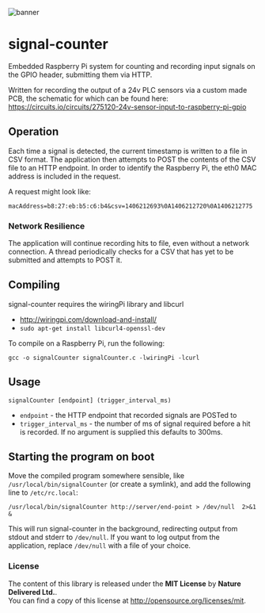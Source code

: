 ![banner](https://cloud.githubusercontent.com/assets/1314694/14457766/df8e98bc-00a4-11e6-8936-bba6cd26709f.jpg)

# signal-counter


Embedded Raspberry Pi system for counting and recording input signals on the GPIO header, submitting them via HTTP.

Written for recording the output of a 24v PLC sensors via a custom made PCB, the schematic for which can be found here: https://circuits.io/circuits/275120-24v-sensor-input-to-raspberry-pi-gpio

## Operation
Each time a signal is detected, the current timestamp is written to a file in CSV format. The application then attempts to POST the contents of the CSV file to an HTTP endpoint. In order to identify the Raspberry Pi, the eth0 MAC address is included in the request.

A request might look like:

`macAddress=b8:27:eb:b5:c6:b4&csv=1406212693%0A1406212720%0A1406212775`

### Network Resilience

The application will continue recording hits to file, even without a network connection. A thread periodically checks for a CSV that has yet to be submitted and attempts to POST it.

## Compiling
signal-counter requires the wiringPi library and libcurl

- http://wiringpi.com/download-and-install/
- `sudo apt-get install libcurl4-openssl-dev`

To compile on a Raspberry Pi, run the following:

`gcc -o signalCounter signalCounter.c -lwiringPi -lcurl`

## Usage
`signalCounter [endpoint] (trigger_interval_ms)`

- `endpoint` - the HTTP endpoint that recorded signals are POSTed to
- `trigger_interval_ms` - the number of ms of signal required before a hit is recorded. If no argument is supplied this defaults to 300ms.

## Starting the program on boot
Move the compiled program somewhere sensible, like `/usr/local/bin/signalCounter` (or create a symlink), and add the following line to `/etc/rc.local`:

`/usr/local/bin/signalCounter http://server/end-point > /dev/null  2>&1 &`

This will run signal-counter in the background, redirecting output from stdout and stderr to `/dev/null`. If you want to log output from the application, replace `/dev/null` with a file of your choice.

### License
The content of this library is released under the **MIT License** by
**Nature Delivered Ltd.**.<br/> You can find a copy of this license at http://opensource.org/licenses/mit.
